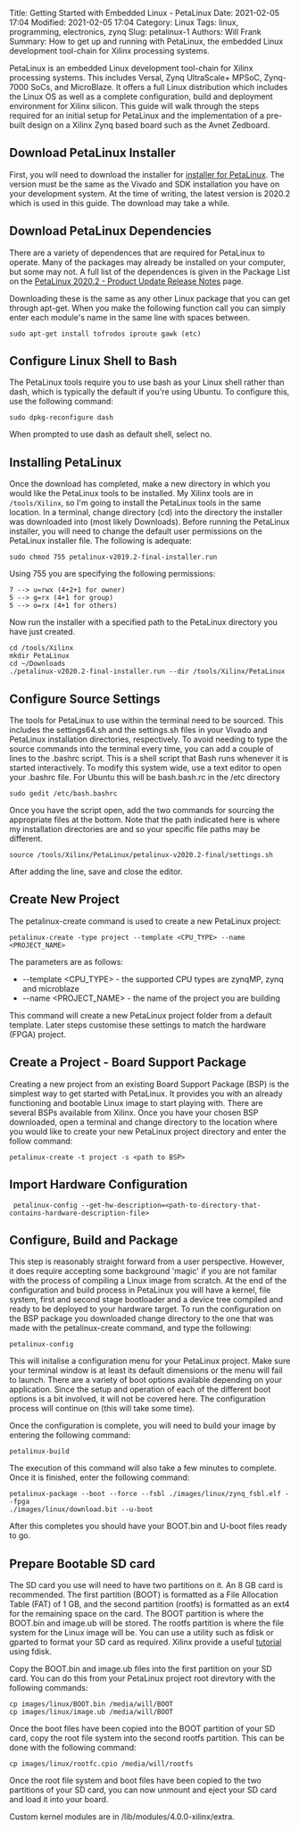 Title: Getting Started with Embedded Linux - PetaLinux
Date: 2021-02-05 17:04
Modified: 2021-02-05 17:04
Category: Linux
Tags: linux, programming, electronics, zynq
Slug: petalinux-1
Authors: Will Frank
Summary: How to get up and running with PetaLinux, the embedded Linux development
tool-chain for Xilinx processing systems.

PetaLinux is an embedded Linux development tool-chain for Xilinx processing systems. 
This includes Versal, Zynq UltraScale+ MPSoC, Zynq-7000 SoCs, and MicroBlaze.
It offers a full Linux distribution which includes the Linux OS as well as a
complete configuration, build and deployment environment for Xilinx silicon. 
This guide will walk through the steps required for an initial setup for 
PetaLinux and the implementation of a pre-built design on a Xilinx Zynq based 
board such as the Avnet Zedboard.

## Download PetaLinux Installer

First, you will need to download the installer for [installer for PetaLinux](https://www.xilinx.com/support/download/index.html/content/xilinx/en/downloadNav/embedded-design-tools.html). 
The version must be the same as the Vivado and SDK installation you have on your 
development system. At the time of writing, the latest version is 2020.2 which
is used in this guide. The download may take a while. 

## Download PetaLinux Dependencies
There are a variety of dependences that are required for PetaLinux to operate.
Many of the packages may already be installed on your computer, but some may not.
A full list of the dependences is given in the Package List on the [PetaLinux 2020.2 - Product Update Release Notes](https://www.xilinx.com/support/answers/75775.html) page.

Downloading these is the same as any other Linux package that you can get through
apt-get. When you make the following function call you 
can simply enter each module's name in the same line with spaces between.
```shell
sudo apt-get install tofrodos iproute gawk (etc)
```

## Configure Linux Shell to Bash
The PetaLinux tools require you to use bash as your Linux shell rather than
dash, which is typically the default if you're using Ubuntu. To configure this, 
use the following command:
```shell
sudo dpkg-reconfigure dash
```
When prompted to use dash as default shell, select no.

## Installing PetaLinux

Once the download has completed, make a new directory in which you would like the
PetaLinux tools to be installed. My Xilinx tools are in `/tools/Xilinx`, so I'm
going to install the PetaLinux tools in the same location. In a terminal, 
change directory (cd) into the directory the installer was downloaded into 
(most likely Downloads). Before running the PetaLinux installer, you will need 
to change the default user permissions on the PetaLinux installer file. The
following is adequate:

```shell
sudo chmod 755 petalinux-v2019.2-final-installer.run
```

Using 755 you are specifying the following permissions:

    7 --> u=rwx (4+2+1 for owner)
    5 --> g=rx (4+1 for group)
    5 --> o=rx (4+1 for others)

Now run the installer with a specified path to the PetaLinux directory you have
just created.

```shell
cd /tools/Xilinx
mkdir PetaLinux
cd ~/Downloads
./petalinux-v2020.2-final-installer.run --dir /tools/Xilinx/PetaLinux
```

## Configure Source Settings

The tools for PetaLinux to use within the terminal need to be sourced. This 
includes the settings64.sh and the settings.sh files in your Vivado and
PetaLinux installation directories, respectively. To avoid needing to type the 
source commands into the terminal every time, you can add a couple of lines to
the .bashrc script. This is a shell script that Bash runs whenever it is started
interactively. To modify this system wide, use a text editor to open your
.bashrc file. For Ubuntu this will be bash.bash.rc in the /etc directory
```shell
sudo gedit /etc/bash.bashrc
```
Once you have the script open, add the two commands for sourcing the appropriate
files at the bottom. Note that the path indicated here is where my installation
directories are and so your specific file paths may be different.
```shell
source /tools/Xilinx/PetaLinux/petalinux-v2020.2-final/settings.sh
```
After adding the line, save and close the editor.

## Create New Project
The petalinux-create command is used to create a new PetaLinux project:
```shell
petalinux-create -type project --template <CPU_TYPE> --name <PROJECT_NAME>
```
The parameters are as follows:
* --template <CPU_TYPE> - the supported CPU types are zynqMP, zynq and microblaze
* --name <PROJECT_NAME> - the name of the project you are building

This command will create a new PetaLinux project folder from a default template.
Later steps customise these settings to match the hardware (FPGA) project.

## Create a Project - Board Support Package
Creating a new project from an existing Board Support Package (BSP) is the
simplest way to get started with PetaLinux. It provides you with an already
functioning and bootable Linux image to start playing with. There are several
BSPs available from Xilinx. Once you have your chosen BSP downloaded, open a 
terminal and change directory to the location where you would like to create
your new PetaLinux project directory and enter the follow command:
```shell
petalinux-create -t project -s <path to BSP>
```

## Import Hardware Configuration

```shell
 petalinux-config --get-hw-description=<path-to-directory-that-contains-hardware-description-file>
```

## Configure, Build and Package
This step is reasonably straight forward from a user perspective. However, it
does require accepting some background 'magic' if you are not familar with the
process of compiling a Linux image from scratch. At the end of the configuration
and build process in PetaLinux you will have a kernel, file system, first and
second stage bootloader and a device tree compiled and ready to be deployed to
your hardware target. To run the configuration on the BSP package you downloaded
change directory to the one that was made with the petalinux-create command, and
type the following:
```shell
petalinux-config
```
This will initalise a configuration menu for your PetaLinux project. Make sure 
your terminal window is at least its default dimensions or the menu will fail to
launch. There are a variety of boot options available depending on your
application. Since the setup and operation of each of the different boot options
is a bit involved, it will not be covered here.
The configuration process will continue on (this will take some time).

Once the configuration is complete, you will need to build your image by
entering the following command:
```shell
petalinux-build
```
The execution of this command will also take a few minutes to complete. Once it
is finished, enter the following command:
```shell
petalinux-package --boot --force --fsbl ./images/linux/zynq_fsbl.elf --fpga 
./images/linux/download.bit --u-boot
```
After this completes you should have your BOOT.bin and U-boot files ready to go.
## Prepare Bootable SD card 
The SD card you use will need to have two partitions on it. An 8 GB card is
recommended. The first partition (BOOT) is formatted as a File Allocation Table 
(FAT) of 1 GB, and the second partition (rootfs) is formatted as an ext4 for the
remaining space on the card. The BOOT partition is where the BOOT.bin and
image.ub will be stored. The rootfs partition is where the file system for the
Linux image will be. You can use a utility such as fdisk or gparted to format 
your SD card as required. Xilinx provide a useful [tutorial](https://xilinx-wiki.atlassian.net/wiki/spaces/A/pages/18842385/How+to+format+SD+card+for+SD+boot)
using fdisk.

Copy the BOOT.bin and image.ub files into the first partition on your SD card.
You can do this from your PetaLinux project root direvtory with the following
commands:
```shell
cp images/linux/BOOT.bin /media/will/BOOT
cp images/linux/image.ub /media/will/BOOT
```
Once the boot files have been copied into the BOOT partition of your SD card,
copy the root file system into the second rootfs partition. This can be done
with the following command:
```shell
cp images/linux/rootfc.cpio /media/will/rootfs
```
Once the root file system and boot files have been copied to the two partitions
of your SD card, you can now unmount and eject your SD card and load it into 
your board.

Custom kernel modules are in /lib/modules/4.0.0-xilinx/extra.